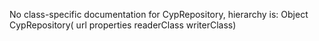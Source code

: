 No class-specific documentation for CypRepository, hierarchy is: 
Object
  CypRepository( url properties readerClass writerClass)
